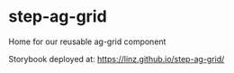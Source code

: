 # step-ag-grid
Home for our reusable ag-grid component

Storybook deployed at: https://linz.github.io/step-ag-grid/
